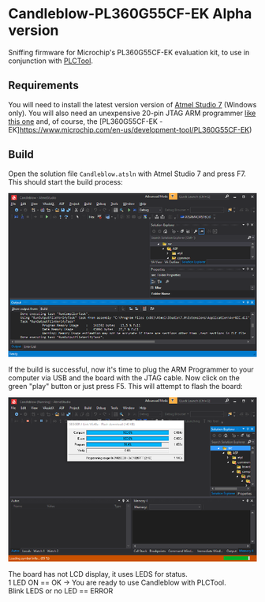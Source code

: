 # Candleblow-PL360G55CF-EK Alpha version
Sniffing firmware for Microchip's PL360G55CF-EK evaluation kit, to use in conjunction with [PLCTool](https://github.com/TarlogicSecurity/PLCTool).

## Requirements 
You will need to install the latest version version of [Atmel Studio 7](https://www.microchip.com/mplab/avr-support/avr-and-sam-downloads-archive) (Windows only). You will also need an unexpensive 20-pin JTAG ARM programmer [like this one](https://www.amazon.es/Gen%C3%A9rico-depurador-soporte-Ortex-M3-reemplazo/dp/B086RJZXGJ/ref=sr_1_4?__mk_es_ES=%C3%85M%C3%85%C5%BD%C3%95%C3%91&dchild=1&keywords=Jtag+Usb+arm&qid=1606856754&sr=8-4) and, of course, the [PL360G55CF-EK -EK]https://www.microchip.com/en-us/development-tool/PL360G55CF-EK)

## Build
Open the solution file `Candleblow.atsln` with Atmel Studio 7 and press F7. This should start the build process:

![](https://raw.githubusercontent.com/TarlogicSecurity/Candleblow/main/doc/atmel1.png)

If the build is successful, now it's time to plug the ARM Programmer to your computer via USB and the board with the JTAG cable. Now click on the green "play" button or just press F5. This will attempt to flash the board:

![](https://raw.githubusercontent.com/TarlogicSecurity/Candleblow/main/doc/atmel2.png)

The board has not LCD display, it uses LEDS for status.<br/>
1 LED ON == OK -> You are ready to use Candleblow with PLCTool.<br/>
Blink LEDS or no LED == ERROR
